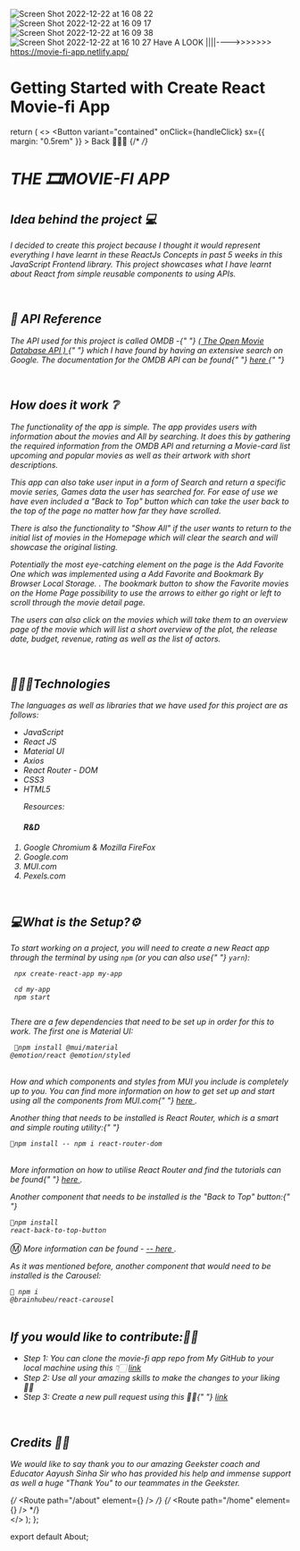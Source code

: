 ![Screen Shot 2022-12-22 at 16 08 22](https://user-images.githubusercontent.com/94097592/209117239-7ff3e05e-f027-4a47-97bd-5b2c51655e0a.png)
![Screen Shot 2022-12-22 at 16 09 17](https://user-images.githubusercontent.com/94097592/209117252-9bb3ccb9-27db-4dff-b377-e6982942f897.png)
![Screen Shot 2022-12-22 at 16 09 38](https://user-images.githubusercontent.com/94097592/209117254-fcc13fc3-7138-4f49-a935-430f58769088.png)
![Screen Shot 2022-12-22 at 16 10 27](https://user-images.githubusercontent.com/94097592/209117263-561db3cc-2351-438b-8c0c-c4e89c4df8f3.png)
Have A LOOK ||||---->>>>>>>
https://movie-fi-app.netlify.app/


# Getting Started with Create React Movie-fi App

  
  return (
    <>
      <Button
        variant="contained"
        onClick={handleClick}
        sx={{ margin: "0.5rem" }}
      >
        Back
      </Button>
      <Typography>🔹🔹🔹</Typography>
      {/* <Typography></Typography> */}
      <div style={DetailsBacground}>
        <h1>THE 🎞️MOVIE-FI APP</h1>
        <h2>Idea behind the project 💻</h2>
        <p>
          I decided to create this project because I thought it would represent
          everything I have learnt in these ReactJs Concepts in past 5 weeks in
          this JavaScript Frontend library. This project showcases what I have
          learnt about React from simple reusable components to using APIs.
        </p>
        <br />
        <h2>🔗 API Reference</h2>
        <p>
          The API used for this project is called OMDB -{" "}
          <a
            href="https://www.omdbapi.com/"
            target="_blank"
            rel="noopener noreferrer"
          >
            ( The Open Movie Database API )
          </a>{" "}
          which I have found by having an extensive search on Google. The
          documentation for the OMDB API can be found{" "}
          <a
            href="https://www.omdbapi.com/"
            target="_blank"
            rel="noopener noreferrer"
          >
            here
          </a>{" "}
        </p>
        <br />
        <h2>How does it work ❔</h2>
        <p>
          The functionality of the app is simple. The app provides users with
          information about the movies and All by searching. It does this by
          gathering the required information from the OMDB API and returning a
          Movie-card list upcoming and popular movies as well as their artwork
          with short descriptions.
        </p>
        <p>
          This app can also take user input in a form of Search and return a
          specific movie series, Games data the user has searched for. For ease
          of use we have even included a "Back to Top" button which can take the
          user back to the top of the page no matter how far they have scrolled.
        </p>
        <p>
          There is also the functionality to "Show All" if the user wants to
          return to the initial list of movies in the Homepage which will clear
          the search and will showcase the original listing.
        </p>
        <p>
          Potentially the most eye-catching element on the page is the Add
          Favorite One which was implemented using a Add Favorite and Bookmark
          By Browser Local Storage. . The bookmark button to show the Favorite
          movies on the Home Page possibility to use the arrows to either go
          right or left to scroll through the movie detail page.
        </p>
        <p>
          The users can also click on the movies which will take them to an
          overview page of the movie which will list a short overview of the
          plot, the release date, budget, revenue, rating as well as the list of
          actors.
        </p>
        <br />
        <h2>🧑🏻‍💻Technologies</h2>
        <p>
          The languages as well as libraries that we have used for this project
          are as follows:
          <ul>
            <li>JavaScript</li>
            <li>React JS</li>
            <li>Material UI</li>
            <li>Axios </li>
            <li>React Router - DOM</li>
            <li>CSS3</li>
            <li>HTML5</li>
          </ul>
          <ol>
            <span>Resources: </span>
            <h4>R&D</h4>
            <li>Google Chromium & Mozilla FireFox</li>
            <li>Google.com</li>
            <li>MUI.com</li>
            <li>Pexels.com</li>
          </ol>
        </p>
        <br />
        <h2>💻What is the Setup?⚙️</h2>
        <p>
          To start working on a project, you will need to create a new React app
          through the terminal by using <code>npm</code> (or you can also use{" "}
          <code>yarn</code>):
        </p>
        <code>
          npx create-react-app my-app <br />
          cd my-app <br />
          npm start <br />
        </code>
        <br />
        <p>
          There are a few dependencies that need to be set up in order for this
          to work. The first one is Material UI:
        </p>
        <code> 📐npm install @mui/material @emotion/react @emotion/styled</code>
        <br />
        <br />
        <p>
          How and which components and styles from MUI you include is completely
          up to you. You can find more information on how to get set up and
          start using all the components from MUI.com{" "}
          <a
            href="https://mui.com/material-ui/getting-started/overview/"
            target="_blank"
            rel="noopener noreferrer"
          >
            here
          </a>
          .
        </p>
        <p>
          Another thing that needs to be installed is React Router, which is a
          smart and simple routing utility:{" "}
        </p>
        <code>📐npm install -- npm i react-router-dom</code>
        <br />
        <br />
        <p>
          More information on how to utilise React Router and find the tutorials
          can be found{" "}
          <a
            href="https://www.npmjs.com/"
            target="_blank"
            rel="noopener noreferrer"
          >
            here
          </a>
          .
        </p>
        <p>
          Another component that needs to be installed is the "Back to Top"
          button:{" "}
        </p>
        <code>📐npm install react-back-to-top-button</code>
        <br />
        <br />
        Ⓜ️ More information can be found -
        <a
          href="https://www.npmjs.com/package/react-back-to-top-button"
          target="_blank"
          rel="noopener noreferrer"
        >
          -- here
        </a>
        .
        <p>
          As it was mentioned before, another component that would need to be
          installed is the Carousel:
        </p>
        <code>📐 npm i @brainhubeu/react-carousel</code>
        <br />
        <br />
        <h2>If you would like to contribute:🤝🏻</h2>
        <p>
          <ul>
            <li>
              Step 1: You can clone the movie-fi app repo from My GitHub to your
              local machine using this 👇🏻
              <a href="" target="_blank" rel="noopener noreferrer">
                link
              </a>
            </li>
            <li>
              Step 2: Use all your amazing skills to make the changes to your
              liking 👍🏻
            </li>
            <li>
              Step 3: Create a new pull request using this 🤝🏻{" "}
              <a
                href="https://github.com/shaikhmd007"
                target="_blank"
                rel="noopener noreferrer"
              >
                link
              </a>
            </li>
          </ul>
        </p>
        <br />
        <p>
          <h2>Credits 🤝🏻</h2>
          We would like to say thank you to our amazing Geekster coach and
          Educator Aayush Sinha Sir who has provided his help and immense
          support as well a huge "Thank You" to our teammates in the Geekster.
        </p>
        {/* <Routes>
        <Route path="/about" element={<About />} />
      </Routes> */}
        {/* <Routes>
          <Route path="/home" element={<Home />} />
        </Routes> */}
        <Footer />
      </div>
    </>
  );
};

export default About;
